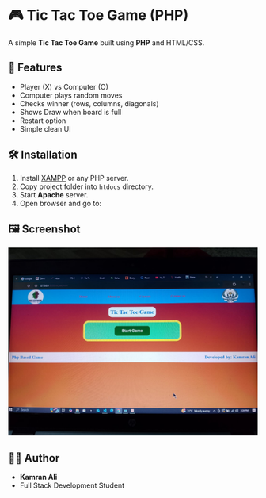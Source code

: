 # 🎮 Tic Tac Toe Game (PHP)

A simple **Tic Tac Toe Game** built using **PHP** and HTML/CSS.

## 🚀 Features
- Player (X) vs Computer (O)
- Computer plays random moves
- Checks winner (rows, columns, diagonals)
- Shows Draw when board is full
- Restart option
- Simple clean UI

## 🛠️ Installation
1. Install [XAMPP](https://www.apachefriends.org/) or any PHP server.
2. Copy project folder into `htdocs` directory.
3. Start **Apache** server.
4. Open browser and go to:

## 🖼️ Screenshot

![Game Screenshot](game1.jpeg)

## 👨‍💻 Author
- **Kamran Ali**
- Full Stack Development Student
